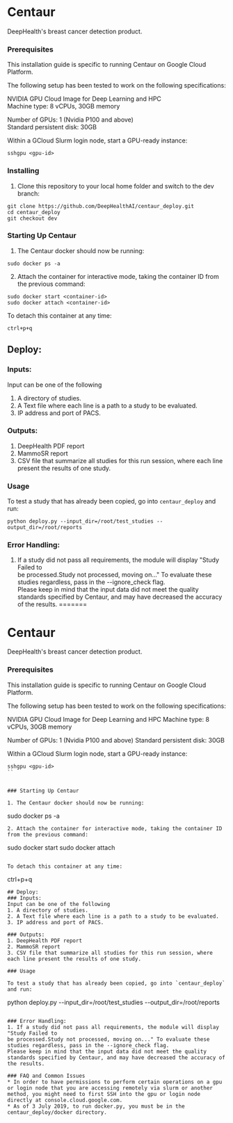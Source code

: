 # Centaur  
  
DeepHealth's breast cancer detection product.  
  
### Prerequisites  
  
This installation guide is specific to running Centaur on Google Cloud Platform.  
  
The following setup has been tested to work on the following specifications:  
  
NVIDIA GPU Cloud Image for Deep Learning and HPC   
Machine type: 8 vCPUs, 30GB memory  
  
Number of GPUs: 1 (Nvidia P100 and above)  
Standard persistent disk: 30GB  
  
Within a GCloud Slurm login node, start a GPU-ready instance:  
```  
sshgpu <gpu-id>  
```  
  
### Installing  
  
 1. Clone this repository to your local home folder and switch to the dev branch: 
```  
git clone https://github.com/DeepHealthAI/centaur_deploy.git  
cd centaur_deploy  
git checkout dev  
```  
  
### Starting Up Centaur  
  
1. The Centaur docker should now be running:  
```  
sudo docker ps -a  
```  
2. Attach the container for interactive mode, taking the container ID from the previous command:  
```  
sudo docker start <container-id>  
sudo docker attach <container-id>  
```  
  
To detach this container at any time:  
```  
ctrl+p+q  
```  
## Deploy:  
### Inputs:  
Input can be one of the following   
1. A directory of studies.   
2. A Text file where each line is a path to a study to be evaluated.   
3. IP address and port of PACS.  
  
### Outputs:  
1. DeepHealth PDF report  
2. MammoSR report  
3. CSV file that summarize all studies for this run session, where each line present the results of one study.  
  
### Usage  
  
To test a study that has already been copied, go into `centaur_deploy` and run:  
```  
python deploy.py --input_dir=/root/test_studies --output_dir=/root/reports  
```  
  
### Error Handling:  
1. If a study did not pass all requirements, the module will display "Study Failed to   
be processed.Study not processed, moving on..." To evaluate these studies regardless, pass in the --ignore_check flag.   
Please keep in mind that the input data did not meet the quality standards specified by Centaur, and may have decreased the accuracy of the results.
=======
# Centaur

DeepHealth's breast cancer detection product.

### Prerequisites

This installation guide is specific to running Centaur on Google Cloud Platform.

The following setup has been tested to work on the following specifications:

NVIDIA GPU Cloud Image for Deep Learning and HPC 
Machine type: 8 vCPUs, 30GB memory

Number of GPUs: 1 (Nvidia P100 and above)
Standard persistent disk: 30GB

Within a GCloud Slurm login node, start a GPU-ready instance:
```
sshgpu <gpu-id>
``


### Starting Up Centaur

1. The Centaur docker should now be running:
```
sudo docker ps -a
```
2. Attach the container for interactive mode, taking the container ID from the previous command:
```
sudo docker start <container-id>
sudo docker attach <container-id>
```

To detach this container at any time:
```
ctrl+p+q
```
## Deploy:
### Inputs:
Input can be one of the following 
1. A directory of studies. 
2. A Text file where each line is a path to a study to be evaluated. 
3. IP address and port of PACS.

### Outputs:
1. DeepHealth PDF report
2. MammoSR report
3. CSV file that summarize all studies for this run session, where each line present the results of one study.

### Usage

To test a study that has already been copied, go into `centaur_deploy` and run:
```
python deploy.py --input_dir=/root/test_studies --output_dir=/root/reports
```

### Error Handling:
1. If a study did not pass all requirements, the module will display "Study Failed to 
be processed.Study not processed, moving on..." To evaluate these studies regardless, pass in the --ignore_check flag. 
Please keep in mind that the input data did not meet the quality standards specified by Centaur, and may have decreased the accuracy of the results.

### FAQ and Common Issues
* In order to have permissions to perform certain operations on a gpu or login node that you are accessing remotely via slurm or another method, you might need to first SSH into the gpu or login node directly at console.cloud.google.com.
* As of 3 July 2019, to run docker.py, you must be in the centaur_deploy/docker directory.
